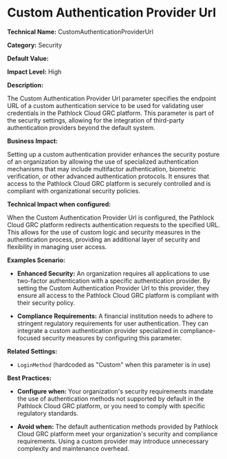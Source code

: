 # Custom Authentication Provider Url

**Technical Name:** CustomAuthenticationProviderUrl

**Category:** Security

**Default Value:**

**Impact Level:** High

**Description:**

The Custom Authentication Provider Url parameter specifies the endpoint URL of a custom authentication service to be used for validating user credentials in the Pathlock Cloud GRC platform. This parameter is part of the security settings, allowing for the integration of third-party authentication providers beyond the default system.

**Business Impact:**

Setting up a custom authentication provider enhances the security posture of an organization by allowing the use of specialized authentication mechanisms that may include multifactor authentication, biometric verification, or other advanced authentication protocols. It ensures that access to the Pathlock Cloud GRC platform is securely controlled and is compliant with organizational security policies.

**Technical Impact when configured:**

When the Custom Authentication Provider Url is configured, the Pathlock Cloud GRC platform redirects authentication requests to the specified URL. This allows for the use of custom logic and security measures in the authentication process, providing an additional layer of security and flexibility in managing user access.

**Examples Scenario:**

- **Enhanced Security:** An organization requires all applications to use two-factor authentication with a specific authentication provider. By setting the Custom Authentication Provider Url to this provider, they ensure all access to the Pathlock Cloud GRC platform is compliant with their security policy.
  
- **Compliance Requirements:** A financial institution needs to adhere to stringent regulatory requirements for user authentication. They can integrate a custom authentication provider specialized in compliance-focused security measures by configuring this parameter.

**Related Settings:**

- `LoginMethod` (hardcoded as "Custom" when this parameter is in use)

**Best Practices:** 

- **Configure when:** Your organization's security requirements mandate the use of authentication methods not supported by default in the Pathlock Cloud GRC platform, or you need to comply with specific regulatory standards.
  
- **Avoid when:** The default authentication methods provided by Pathlock Cloud GRC platform meet your organization's security and compliance requirements. Using a custom provider may introduce unnecessary complexity and maintenance overhead.